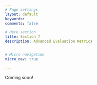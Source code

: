 ```yaml
---
# Page settings
layout: default
keywords:
comments: false

# Hero section
title: Section 7
description: Advanced Evaluation Metrics  


# Micro navigation
micro_nav: true

---
```


Coming soon!

<!--

# Hyperparameter Tuning

Lots of hyperparameters are involved in the design of a deep neural network. **What are some examples?**


Finding the best set of hyperparameters for a task creates a second optimization challenge.  Here are a couple strategies for solving this problem.

### Random Search and Grid Search


Consider the following function $$f(x,y) = g(x) + h(y)$$ over parameters $$x,y$$ and the maximization problem:

$$\max_{x,y} f(x,y).$$

Assume you only have access to $$f(x,y)$$ through an *oracle* (i.e. you can evaluate $$f$$ at a certain point $$(x,y)$$, but you do not know the functional form of $$f$$).  **How would you find the optimal values of $$x$$ and $$y$$?** 

 - Choose a range for the values of $$x$$ and $$y$$  and sample a grid of points in this range.
 - Evaluate a numerical gradient in the hyperparameter space and use this to inform the choice of values for $$x$$ and $$y$$.  The challenge with this method is that unlike an iteration of model training, each evaluation of hyperparameters is very costly making it infeasible to try many combinations of hyperparameters.

Assume that you know, 

$$f(x,y) = g(x) + h(y) \approx g(x).$$

**Would grid search still be a good strategy?  If not can you modify it to improve the results?**

- The function $f$ mostly depends on $$x$$. Thus, a grid search strategy will waste a lot of iterations testing for different values of $$y$$.  If you have a finite number of evaluations of $$(x,y)$$, then a better strategy would be randomly sampling  $$x$$ and $$y$$ in a certain range, that way each sample tests a different value of each hyperparameter.

{% include image.html description="An illustration of how random search can improve on grid search of hyperparameters.  'This failure of grid search is the rule rather than the exception in high dimensional hyper-parameter optimization' (Bergstra & Bengio, 2011)." link="http://www.jmlr.org/papers/volume13/bergstra12a/bergstra12a.pdf" image="section/7/random-grid.png" caption="true"%}

**What is a weakness or assumption of random search?**

- Random search assumes that the hyperparameters are uncorrelated (for example, batch size and learning rate are positively correlated: a smaller batch size generally implies a smaller learning rate). Ideally, you would sample hyperparameters from a joint distribution that takes into account this understanding.  Additionally, it does not use the results of previous iterations to inform how you choose samples for the future iterations.  This is the motivation behind Bayesian optimization stratgies.

### Bayesian Optimization

Bayesian inference is a form of statistical inference that uses Bayes' Theorem to incorperate prior knowledge of paramters when performing estimation.  Bayes' Theorem is a simple, yet extermely powerful, formula realating conditional and joint distributions of random variables.  Let $$M$$ be the random variable representing the quality of our model and $$\theta$$ the random variable representing our hyperparameters.  Then Bayes rules relates the distributions $$p(\theta \mid X)$$ (posterior), $$p(X\mid\theta)$$ (likelihood), $$p(\theta)$$ (prior) and $$p(X)$$ (marginal) as:

$$p(\theta\mid M) = \frac{p(M \mid \theta)p(\theta)}{p(M)}$$

**How could you use Bayes' Rule to improve random search?**
- By using a prior on our hyperparameters you can incorperate prior knowldege about the relationship between hyperparameters.  By sampling from the posterior distribution instead of a uniform joint distribution you can incorperate the results of our previous samples to improve our search process.

Lets reconsider the optimization problem of finding the maximum of $$f(x,y)$$.  A Bayesian optimization strategy would: 

  - Initialize a prior on the parameters $$x$$ and $$y$$. 
  - Sample an initial point $$(x,y)$$ to evaluate $$f$$ with.  
  - Use the result of $$f(x,y)$$ to update the posterior of $$x,y$$.
  - Repeat the last two steps.

Here is a good [code base](https://github.com/fmfn/BayesianOptimization) for implementing Bayesian Optimization with Gaussian processes.


{% include image.html description="With each iteration 'the algorithm balances its needs of exploration and exploitation' (Nogueira)." link="https://github.com/fmfn/BayesianOptimization" image="section/7/bayesopt.gif" caption="true"%}


# Cloud Computing Resources

Hyperparameter tuning involves retraining a model for each combination of hyperparameters chosen by one of the search algorithms presented in the previous section. Depending on the number of parameters and size of the training dataset, retraining a model can be very costly.  Thus, in order to perform a reasonable hyperparameter search you must increase the efficiency of training.

The vectorized formulas of backpropagation, derived in a previous section,  can be efficiently executed by certain hardwares such as GPUs and TPUs.  By parallelizing certain computations the appropriate hardware can speed up training by a factor of up to 100x.

AI practitioners must know how to work with remote resources in order to access the right hardware. In this discussion section, you will learn how to set up your own AWS instance.



### Setting up an AWS Instance

- Create an account [here](https://portal.aws.amazon.com/billing/signup?nc2=h_ct&src=default&redirect_url=https%3A%2F%2Faws.amazon.com%2Fregistration-confirmation#/start).
- Sign in into your account [here](https://signin.aws.amazon.com/signin?redirect_uri=https%3A%2F%2Fconsole.aws.amazon.com%2Fconsole%2Fhome%3Fstate%3DhashArgs%2523%26isauthcode%3Dtrue&client_id=arn%3Aaws%3Aiam%3A%3A015428540659%3Auser%2Fhomepage&forceMobileApp=0).
- In the home page, on the top right corner locate the region tab and set it to North Virginia (US East). This region has P2 GPU instances. 
{% include image.html description="" link="" image="section/7/region.png" caption="false"%}
- After selecting the region, click on EC2 under the Compute list.
{% include image.html description="" link="" image="section/7/compute.png" caption="false"%}
- On the next Dashboard view, click on the “Launch Instance” blue button.
- Search and select the **Deep Learning AMI (Ubuntu) Version 21.2**. This AMI (Amazon Machine Image) comes with a bunch of pre-installed deep learning frameworks such as TensorFlow, PyTorch or Keras. 
- In the next page, select the p2.xlarge instance and click on “Review and Launch”.
{% include image.html description="" link="" image="section/7/review.png" caption="false"%}
- Then, click on the blue button “Launch”.
- A pop-up window will appear asking for a key pair. You can either provide one or create one. If you create one, you should download it and keep it somewhere it won’t be deleted (if that happens, you won’t be able to access your instance anymore!).
- If you downloaded the key file, change its permissions in the terminal to user-only read and write. In Linux, this could be done with `chmod 600 PEM_FILENAME` where PEM_FILENAME is the file with the key.
- After this, click on the blue button “Launch Instances”. 
- Click on “View Instances” to check that it is “Running” and passed “2/2 status checks”. It will take some time to pass the checks but after that, you will be ready to ssh into the instance. Finally, note down the Public IP of the instance launched (it will be required in the next step).
- SSH in your instance with `ssh -i PEM_FILENAME ubuntu@PUBLIC_IP`.

-->







